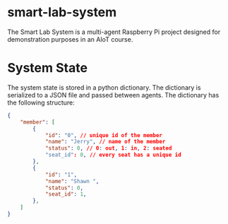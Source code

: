 # smart-lab-system
The Smart Lab System is a multi-agent Raspberry Pi project designed for demonstration purposes in an AIoT course.

# System State
The system state is stored in a python dictionary. The dictionary is serialized to a JSON file and passed between agents. The dictionary has the following structure:
```json
{
    "member": [
        {
            "id": "0", // unique id of the member
            "name": "Jerry", // name of the member
            "status": 0, // 0: out, 1: in, 2: seated
            "seat_id": 0, // every seat has a unique id
        },
        {
            "id": "1",
            "name": "Shawn ",
            "status": 0,
            "seat_id": 1,
        },
    ]
}
```